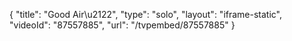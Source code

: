 {
    "title": "Good Air\u2122",
    "type": "solo",
    "layout": "iframe-static",
    "videoId": "87557885",
    "url": "\/tvpembed\/87557885"
}